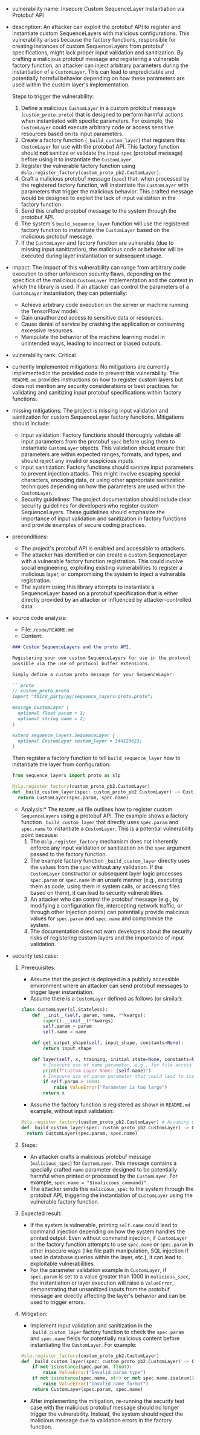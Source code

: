- vulnerability name: Insecure Custom SequenceLayer Instantiation via Protobuf API
- description: An attacker can exploit the protobuf API to register and instantiate custom SequenceLayers with malicious configurations. This vulnerability arises because the factory functions, responsible for creating instances of custom SequenceLayers from protobuf specifications, might lack proper input validation and sanitization. By crafting a malicious protobuf message and registering a vulnerable factory function, an attacker can inject arbitrary parameters during the instantiation of a `CustomLayer`. This can lead to unpredictable and potentially harmful behavior depending on how these parameters are used within the custom layer's implementation.

  Steps to trigger the vulnerability:
  1. Define a malicious `CustomLayer` in a custom protobuf message (`custom_proto.proto`) that is designed to perform harmful actions when instantiated with specific parameters. For example, the `CustomLayer` could execute arbitrary code or access sensitive resources based on its input parameters.
  2. Create a factory function (`_build_custom_layer`) that registers this `CustomLayer` for use with the protobuf API. This factory function should **not** sanitize or validate the input `spec` (protobuf message) before using it to instantiate the `CustomLayer`.
  3. Register the vulnerable factory function using `@slp.register_factory(custom_proto_pb2.CustomLayer)`.
  4. Craft a malicious protobuf message (`spec`) that, when processed by the registered factory function, will instantiate the `CustomLayer` with parameters that trigger the malicious behavior. This crafted message would be designed to exploit the lack of input validation in the factory function.
  5. Send this crafted protobuf message to the system through the protobuf API.
  6. The system's `build_sequence_layer` function will use the registered factory function to instantiate the `CustomLayer` based on the malicious protobuf message.
  7. If the `CustomLayer` and factory function are vulnerable (due to missing input sanitization), the malicious code or behavior will be executed during layer instantiation or subsequent usage.

- impact: The impact of this vulnerability can range from arbitrary code execution to other unforeseen security flaws, depending on the specifics of the malicious `CustomLayer` implementation and the context in which the library is used. If an attacker can control the parameters of a `CustomLayer` instantiation, they can potentially:
  * Achieve arbitrary code execution on the server or machine running the TensorFlow model.
  * Gain unauthorized access to sensitive data or resources.
  * Cause denial of service by crashing the application or consuming excessive resources.
  * Manipulate the behavior of the machine learning model in unintended ways, leading to incorrect or biased outputs.
- vulnerability rank: Critical
- currently implemented mitigations: No mitigations are currently implemented in the provided code to prevent this vulnerability. The `README.md` provides instructions on how to register custom layers but does not mention any security considerations or best practices for validating and sanitizing input protobuf specifications within factory functions.
- missing mitigations: The project is missing input validation and sanitization for custom SequenceLayer factory functions. Mitigations should include:
  * Input validation: Factory functions should thoroughly validate all input parameters from the protobuf `spec` before using them to instantiate `CustomLayer` objects. This validation should ensure that parameters are within expected ranges, formats, and types, and should reject any invalid or suspicious inputs.
  * Input sanitization: Factory functions should sanitize input parameters to prevent injection attacks. This might involve escaping special characters, encoding data, or using other appropriate sanitization techniques depending on how the parameters are used within the `CustomLayer`.
  * Security guidelines: The project documentation should include clear security guidelines for developers who register custom SequenceLayers. These guidelines should emphasize the importance of input validation and sanitization in factory functions and provide examples of secure coding practices.
- preconditions:
  * The project's protobuf API is enabled and accessible to attackers.
  * The attacker has identified or can create a custom SequenceLayer with a vulnerable factory function registration. This could involve social engineering, exploiting existing vulnerabilities to register a malicious layer, or compromising the system to inject a vulnerable registration.
  * The system using this library attempts to instantiate a SequenceLayer based on a protobuf specification that is either directly provided by an attacker or influenced by attacker-controlled data.
- source code analysis:
  * File: `/code/README.md`
  * Content:

  ```markdown
  ### Custom SequenceLayers and the proto API.

  Registering your own custom SequenceLayers for use in the protocol buffer API is
  possible via the use of protocol buffer extensions.

  Simply define a custom proto message for your SequenceLayer:

  ```proto
  // custom_proto.proto
  import "third_party/py/sequence_layers/proto.proto";

  message CustomLayer {
    optional float param = 1;
    optional string name = 2;
  }

  extend sequence_layers.SequenceLayer {
    optional CustomLayer custom_layer = 344129823;
  }
  ```

  Then register a factory function to tell `build_sequence_layer` how to
  instantiate the layer from configuration:

  ```python
  from sequence_layers import proto as slp

  @slp.register_factory(custom_proto_pb2.CustomLayer)
  def _build_custom_layer(spec: custom_proto_pb2.CustomLayer) -> CustomLayer:
    return CustomLayer(spec.param, spec.name)
  ```

  * Analysis:*
    The `README.md` file outlines how to register custom `SequenceLayers` using a protobuf API. The example shows a factory function `_build_custom_layer` that directly uses `spec.param` and `spec.name` to instantiate a `CustomLayer`. This is a potential vulnerability point because:
      1. The `@slp.register_factory` mechanism does not inherently enforce any input validation or sanitization on the `spec` argument passed to the factory function.
      2. The example factory function `_build_custom_layer` directly uses the values from the `spec` without any validation. If the `CustomLayer` constructor or subsequent layer logic processes `spec.param` or `spec.name` in an unsafe manner (e.g., executing them as code, using them in system calls, or accessing files based on them), it can lead to security vulnerabilities.
      3. An attacker who can control the protobuf message (e.g., by modifying a configuration file, intercepting network traffic, or through other injection points) can potentially provide malicious values for `spec.param` and `spec.name` and compromise the system.
      4. The documentation does not warn developers about the security risks of registering custom layers and the importance of input validation.

- security test case:
  1. Prerequisites:
      * Assume that the project is deployed in a publicly accessible environment where an attacker can send protobuf messages to trigger layer instantiation.
      * Assume there is a `CustomLayer` defined as follows (or similar):

      ```python
      class CustomLayer(sl.Stateless):
          def __init__(self, param, name, **kwargs):
              super().__init__(**kwargs)
              self.param = param
              self.name = name

          def get_output_shape(self, input_shape, constants=None):
              return input_shape

          def layer(self, x, training, initial_state=None, constants=None):
              # Insecure use of name parameter, e.g., for file access or command execution
              print(f"Custom Layer Name: {self.name}")
              # Insecure use of param parameter that could lead to issues based on type or value.
              if self.param > 1000:
                  raise ValueError("Parameter is too large")
              return x
      ```
      * Assume the factory function is registered as shown in `README.md` example, without input validation:

      ```python
      @slp.register_factory(custom_proto_pb2.CustomLayer) # Assuming custom_proto_pb2 is defined
      def _build_custom_layer(spec: custom_proto_pb2.CustomLayer) -> CustomLayer:
        return CustomLayer(spec.param, spec.name)
      ```
  2. Steps:
      * An attacker crafts a malicious protobuf message (`malicious_spec`) for `CustomLayer`. This message contains a specially crafted `name` parameter designed to be potentially harmful when printed or processed by the `CustomLayer`. For example, `spec.name = "$(malicious_command)"`.
      * The attacker sends this `malicious_spec` to the system through the protobuf API, triggering the instantiation of `CustomLayer` using the vulnerable factory function.
  3. Expected result:
      * If the system is vulnerable, printing `self.name` could lead to command injection depending on how the system handles the printed output. Even without command injection, if `CustomLayer` or the factory function attempts to use `spec.name` or `spec.param` in other insecure ways (like file path manipulation, SQL injection if used in database queries within the layer, etc.), it can lead to exploitable vulnerabilities.
      * For the parameter validation example in `CustomLayer`, if `spec.param` is set to a value greater than 1000 in `malicious_spec`, the instantiation or layer execution will raise a `ValueError`, demonstrating that unsanitized inputs from the protobuf message are directly affecting the layer's behavior and can be used to trigger errors.
  4. Mitigation:
      * Implement input validation and sanitization in the `_build_custom_layer` factory function to check the `spec.param` and `spec.name` fields for potentially malicious content before instantiating the `CustomLayer`. For example:

      ```python
      @slp.register_factory(custom_proto_pb2.CustomLayer)
      def _build_custom_layer(spec: custom_proto_pb2.CustomLayer) -> CustomLayer:
          if not isinstance(spec.param, float):
              raise ValueError("Invalid param type")
          if not isinstance(spec.name, str) or not spec.name.isalnum(): # Example sanitization
              raise ValueError("Invalid name format")
          return CustomLayer(spec.param, spec.name)
      ```
      * After implementing the mitigation, re-running the security test case with the malicious protobuf message should no longer trigger the vulnerability. Instead, the system should reject the malicious message due to validation errors in the factory function.